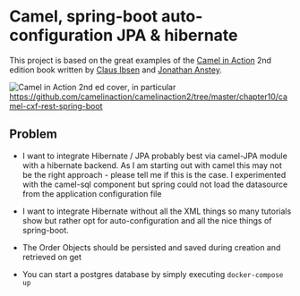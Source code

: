 Camel, spring-boot auto-configuration JPA & hibernate
===========================

This project is based on the great examples of the [Camel in Action](https://www.manning.com/books/camel-in-action-second-edition) 2nd edition book written by [Claus Ibsen](https://twitter.com/davsclaus) and [Jonathan Anstey](https://twitter.com/jon_anstey). 

![Camel in Action 2nd ed cover](/docs/images/cia2_cover150.jpg?raw=true), in particular
https://github.com/camelinaction/camelinaction2/tree/master/chapter10/camel-cxf-rest-spring-boot


Problem
-----------------

  - I want to integrate Hibernate / JPA probably best via camel-JPA module with a hibernate backend.
As I am starting out with camel this may not be the right approach - please tell me if this is the case.
I experimented with the camel-sql component but spring could not load the datasource from the application configuration file

  - I want to integrate Hibernate without all the XML things so many tutorials show but rather opt for auto-configuration
and all the nice things of spring-boot.
  - The Order Objects should be persisted and saved during creation and retrieved on get

  - You can start a postgres database by simply executing `docker-compose up`
